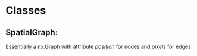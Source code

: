 # Classes

## SpatialGraph:

Essentially a nx.Graph with attribute _position_ for nodes and _pixels_ for edges

